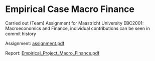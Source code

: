# Empirical Case Macro Finance
Carried out (Team) Assignment for Maastricht University EBC2001: Macroeconomics and Finance, individual contributions can be seen in commit history


Assignment: [assignment.pdf](https://github.com/tobias-schnabel/Empirical-Case-Macro-Finance/files/8335910/assignment.pdf)

Report: [Empirical_Project_Macro_Finance.pdf](https://github.com/tobias-schnabel/Empirical-Case-Macro-Finance/files/8335902/Empirical_Project_Macro_Finance.pdf)

